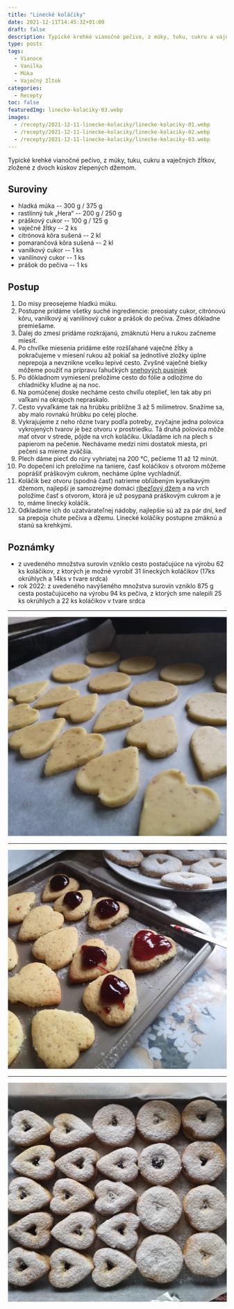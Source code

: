 ```yaml
---
title: "Linecké koláčiky"
date: 2021-12-11T14:45:32+01:00
draft: false
description: Typické krehké vianočné pečivo, z múky, tuku, cukru a vaječných žĺtkov, zložené z dvoch kúskov zlepených džemom.
type: posts
tags:
  - Vianoce
  - Vanilka
  - Múka
  - Vaječný žĺtok
categories:
  - Recepty
toc: false
featuredImg: linecke-kolaciky-03.webp
images:
  - /recepty/2021-12-11-linecke-kolaciky/linecke-kolaciky-01.webp
  - /recepty/2021-12-11-linecke-kolaciky/linecke-kolaciky-02.webp
  - /recepty/2021-12-11-linecke-kolaciky/linecke-kolaciky-03.webp
---
```


Typické krehké vianočné pečivo, z múky, tuku, cukru a vaječných žĺtkov, zložené z dvoch kúskov zlepených džemom.

## Suroviny

- hladká múka -- 300 g / 375 g
- rastlinný tuk „Hera“ -- 200 g / 250 g
- práškový cukor -- 100 g / 125 g
- vaječné žĺtky -- 2 ks
- citrónová kôra sušená -- 2 kl
- pomarančová kôra sušená -- 2 kl
- vanilkový cukor -- 1 ks
- vanilínový cukor -- 1 ks
- prášok do pečiva -- 1 ks

## Postup

1. Do misy preosejeme hladkú múku.
2. Postupne pridáme všetky suché ingrediencie: preosiaty cukor, citrónovú kôru, vanilkový aj vanilínový cukor a prášok do pečiva. Zmes dôkladne premiešame.
3. Ďalej do zmesi pridáme rozkrájanú, zmäknutú Heru a rukou začneme miesiť.
4. Po chvíľke miesenia pridáme ešte rozšľahané vaječné žĺtky a pokračujeme v miesení rukou až pokiaľ sa jednotlivé zložky úplne neprepoja a nevznikne vcelku lepivé cesto. Zvyšné vaječné bielky môžeme použiť na prípravu ľahučkých [snehových pusiniek](/recepty/2021-12-10-snehove-pusinky/)
5. Po dôkladnom vymiesení preložíme cesto do fólie a odložíme do chladničky kľudne aj na noc.
6. Na pomúčenej doske necháme cesto chvíľu oteplieť, len tak aby pri vaľkaní na okrajoch nepraskalo.
7. Cesto vyvaľkáme tak na hrúbku približne 3 až 5 milimetrov. Snažíme sa, aby malo rovnakú hrúbku po celej ploche.
8. Vykrajujeme z neho rôzne tvary podľa potreby, zvyčajne jedna polovica vykrojených tvarov je bez otvoru v prostriedku. Tá druhá polovica môže mať otvor v strede, pôjde na vrch koláčiku. Ukladáme ich na plech s papierom na pečenie. Nechávame medzi nimi dostatok miesta, pri pečeni sa mierne zväčšia.
9. Plech dáme piecť do rúry vyhriatej na 200 °C, pečieme 11 až 12 minút.
10. Po dopečení ich preložíme na taniere, časť koláčikov s otvorom môžeme poprášiť práškovým cukrom, necháme úplne vychladnúť.
11. Koláčik bez otvoru (spodná časť) natrieme obľúbeným kyselkavým džemom, najlepší je samozrejme domáci [ríbezľový džem](/recepty/2020-06-01-ribezlovy-dzem/) a na vrch položíme časť s otvorom, ktorá je už posypaná práškovým cukrom a je to, máme linecký koláčik.
12. Odkladáme ich do uzatvárateľnej nádoby, najlepšie sú až za pár dní, keď sa prepoja chute pečiva a džemu. Linecké koláčiky postupne zmäknú a stanú sa krehkými.

## Poznámky

- z uvedeného množstva surovín vzniklo cesto postačujúce na výrobu 62 ks koláčikov, z ktorých je možné vyrobiť 31 lineckých koláčikov (17ks okrúhlych a 14ks v tvare srdca)
- rok 2022: z uvedeného navýšeného množstva surovín vzniklo 875 g cesta postačujúceho na výrobu 94 ks pečiva, z ktorých sme nalepili 25 ks okrúhlych a 22 ks koláčikov v tvare srdca

---

![Linecké koláčiky - pred pečením](linecke-kolaciky-01.webp "Linecké koláčiky - pred pečením (autor: zwieratko, 2021)")

---

![Linecké koláčiky - výroba](linecke-kolaciky-02.webp "Linecké koláčiky - výroba (autor: zwieratko, 2021)")

---

![Linecké koláčiky](linecke-kolaciky-03.webp "Linecké koláčiky (autor: zwieratko, 2021)")
